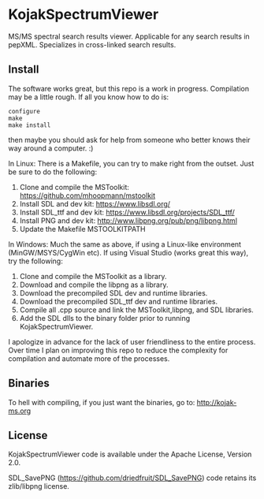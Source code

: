 # KojakSpectrumViewer
MS/MS spectral search results viewer. Applicable for any search results in pepXML. Specializes in cross-linked search results.

## Install

The software works great, but this repo is a work in progress. Compilation may be a little rough. If all you know how to do is: 
```
configure
make
make install
```
then maybe you should ask for help from someone who better knows their way around a computer. :)

In Linux: There is a Makefile, you can try to make right from the outset. Just be sure to do the following:

1. Clone and compile the MSToolkit: https://github.com/mhoopmann/mstoolkit
2. Install SDL and dev kit: https://www.libsdl.org/
3. Install SDL_ttf and dev kit: https://www.libsdl.org/projects/SDL_ttf/
4. Install PNG and dev kit: http://www.libpng.org/pub/png/libpng.html
5. Update the Makefile MSTOOLKITPATH

In Windows: Much the same as above, if using a Linux-like environment (MinGW/MSYS/CygWin etc). 
If using Visual Studio (works great this way), try the following:

1. Clone and compile the MSToolkit as a library.
2. Download and compile the libpng as a library.
3. Download the precompiled SDL dev and runtime libraries.
4. Download the precompiled SDL_ttf dev and runtime libraries.
5. Compile all .cpp source and link the MSToolkit,libpng, and SDL libraries.
6. Add the SDL dlls to the binary folder prior to running KojakSpectrumViewer.

I apologize in advance for the lack of user friendliness to the entire process. 
Over time I plan on improving this repo to reduce the complexity for compilation and automate
more of the processes.

## Binaries

To hell with compiling, if you just want the binaries, go to: http://kojak-ms.org

## License

KojakSpectrumViewer code is available under the Apache License, Version 2.0. 

SDL_SavePNG (https://github.com/driedfruit/SDL_SavePNG) code retains its zlib/libpng license.
